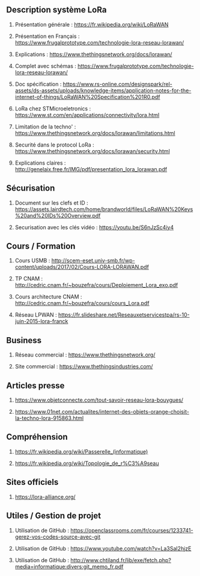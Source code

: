 ## Description système LoRa

1. Présentation générale : https://fr.wikipedia.org/wiki/LoRaWAN

2. Présentation en Français : https://www.frugalprototype.com/technologie-lora-reseau-lorawan/

3. Explications : https://www.thethingsnetwork.org/docs/lorawan/

4. Complet avec schémas : https://www.frugalprototype.com/technologie-lora-reseau-lorawan/

5. Doc spécification : https://www.rs-online.com/designspark/rel-assets/ds-assets/uploads/knowledge-items/application-notes-for-the-internet-of-things/LoRaWAN%20Specification%201R0.pdf

6. LoRa chez STMicroeletronics : https://www.st.com/en/applications/connectivity/lora.html

7. Limitation de la techno' : https://www.thethingsnetwork.org/docs/lorawan/limitations.html

8. Securité dans le protocol LoRa : https://www.thethingsnetwork.org/docs/lorawan/security.html

9. Explications claires : http://genelaix.free.fr/IMG/pdf/presentation_lora_lorawan.pdf

## Sécurisation 

1. Document sur les clefs et ID : https://assets.lairdtech.com/home/brandworld/files/LoRaWAN%20Keys%20and%20IDs%20Overview.pdf 

2. Securisation avec les clés vidéo : https://youtu.be/S6nJzSc4iy4


## Cours / Formation

1. Cours USMB : http://scem-eset.univ-smb.fr/wp-content/uploads/2017/02/Cours-LORA-LORAWAN.pdf

2. TP CNAM : http://cedric.cnam.fr/~bouzefra/cours/Deploiement_Lora_exo.pdf

3. Cours architecture CNAM : http://cedric.cnam.fr/~bouzefra/cours/cours_Lora.pdf

4. Réseau LPWAN : https://fr.slideshare.net/Reseauxetservicestpa/rs-10-juin-2015-lora-franck


## Business

1. Réseau commercial : https://www.thethingsnetwork.org/

2. Site commercial : https://www.thethingsindustries.com/


## Articles presse

1. https://www.objetconnecte.com/tout-savoir-reseau-lora-bouygues/

2. https://www.01net.com/actualites/internet-des-objets-orange-choisit-la-techno-lora-915863.html


## Compréhension 

1. https://fr.wikipedia.org/wiki/Passerelle_(informatique)

2. https://fr.wikipedia.org/wiki/Topologie_de_r%C3%A9seau

## Sites officiels

1. https://lora-alliance.org/


## Utiles / Gestion de projet

1. Utilisation de GitHub : https://openclassrooms.com/fr/courses/1233741-gerez-vos-codes-source-avec-git 

2. Utilisation de GitHub : https://www.youtube.com/watch?v=La3SaI2hjzE

3. Utilisation de GitHub : http://www.chtiland.fr/lib/exe/fetch.php?media=informatique:divers:git_memo_fr.pdf
